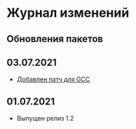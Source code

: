 # Журнал изменений

## Обновления пакетов

## 03.07.2021

- [Добавлен патч для GCC](https://github.com/Linux4Yourself/Linux4Yourself.Book/issues/676)

## 01.07.2021

- Выпущен релиз 1.2
